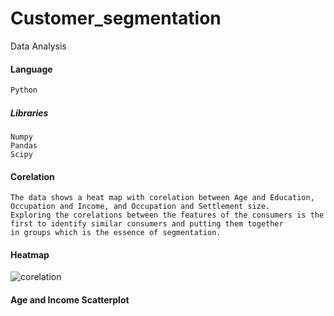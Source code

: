 # Customer_segmentation
Data Analysis
#### Language
````diff
Python
````
##### Libraries
````
Numpy
Pandas
Scipy
````
#### Corelation
````
The data shows a heat map with corelation between Age and Education, Occupation and Income, and Occupation and Settlement size. 
Exploring the corelations between the features of the consumers is the first to identify similar consumers and putting them together
in groups which is the essence of segmentation.
````
#### Heatmap

![corelation](https://user-images.githubusercontent.com/58469743/166229842-8de32e20-22b8-4544-a9e1-ba273c883549.png)

#### Age and Income Scatterplot

